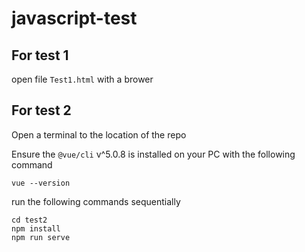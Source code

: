 # javascript-test


## For test 1

open file `Test1.html` with a brower

## For test  2

Open a terminal to the location of the repo

Ensure the `@vue/cli` v^5.0.8 is installed on your PC with the following command

```
vue --version
```

run the following commands sequentially

```
cd test2
npm install
npm run serve
```
